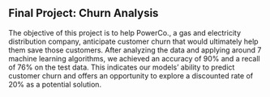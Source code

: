 ## Final Project: Churn Analysis

The objective of this project is to help PowerCo., a gas and electricity distribution company, anticipate customer churn that would ultimately help them save those customers. After analyzing the data and applying around 7 machine learning algorithms, we achieved an accuracy of 90% and a recall of 76% on the test data. This indicates our models’ ability to predict customer churn and offers an opportunity to explore a discounted rate of 20% as a potential solution.

